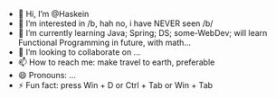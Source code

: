 - 👋 Hi, I’m @Haskein
- 👀 I’m interested in /b, hah no, i have NEVER seen /b/
- 🌱 I’m currently learning Java; Spring; DS; some-WebDev; will learn Functional Programming in future, with math...
- 💞️ I’m looking to collaborate on ...
- 📫 How to reach me: make travel to earth, preferable
- 😄 Pronouns: ...
- ⚡ Fun fact: press Win + D or Ctrl + Tab or Win + Tab

<!---
Haskein/Haskein is a ✨ special ✨ repository because its `README.md` (this file) appears on your GitHub profile.
You can click the Preview link to take a look at your changes.
--->
